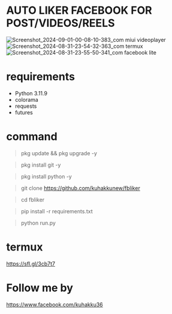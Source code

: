 # AUTO LIKER FACEBOOK FOR POST/VIDEOS/REELS

![Screenshot_2024-09-01-00-08-10-383_com miui videoplayer](https://github.com/user-attachments/assets/41fd4738-cc36-4f48-a740-1f775b323c08)
![Screenshot_2024-08-31-23-54-32-363_com termux](https://github.com/user-attachments/assets/a907209c-33a7-4203-bafd-4afb3d80a733)
![Screenshot_2024-08-31-23-55-50-341_com facebook lite](https://github.com/user-attachments/assets/e92ea8c7-0c78-434f-bfd6-48b50b8d21dc)

# requirements
<ul>
<li>Python 3.11.9</li>
<li>colorama</li>
<li>requests</li>
<li>futures</li>
</ul>

# command

> pkg update && pkg upgrade -y

> pkg install git -y

> pkg install python -y

> git clone https://github.com/kuhakkunew/fbliker

> cd fbliker

> pip install -r requirements.txt

> python run.py

# termux
   
  https://sfl.gl/3cb7t7

# Follow me by
 
  https://www.facebook.com/kuhakku36
